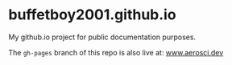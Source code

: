 buffetboy2001.github.io
=======================

My github.io project for public documentation purposes.

The `gh-pages` branch of this repo is also live at: www.aerosci.dev
